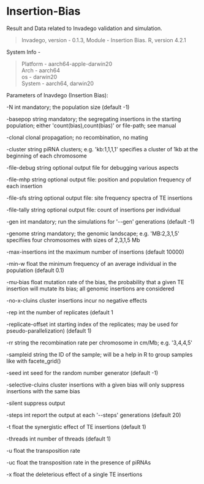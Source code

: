 # Insertion-Bias

Result and Data related to Invadego validation and simulation.

> Invadego, version - 0.1.3,
> Module - Insertion Bias.
> R, version 4.2.1


System Info -  
> Platform -  aarch64-apple-darwin20      
> Arch - aarch64                      
> os  - darwin20                  
> System -  aarch64, darwin20

Parameters of Inavdego (Insertion Bias):

  -N int
    	mandatory; the population size (default -1)
      
  -basepop string
    	mandatory; the segregating insertions in the starting population; either 'count(bias),count(bias)' or file-path; see manual
      
  -clonal
    	clonal propagation; no recombination, no mating
      
  -cluster string
    	piRNA clusters; e.g. 'kb:1,1,1,1' specifies a cluster of 1kb at the beginning of each chromosome
      
  -file-debug string
    	optional output file for debugging various aspects
      
  -file-mhp string
    	optional output file: position and population frequency of each insertion
      
  -file-sfs string
    	optional output file: site frequency spectra of TE insertions
      
  -file-tally string
    	optional output file: count of insertions per individual
      
  -gen int
    	mandatory; run the simulations for '--gen' generations (default -1)
      
  -genome string
    	mandatory; the genomic landscape; e.g. 'MB:2,3,1,5' specifiies four chromosomes with sizes of 2,3,1,5 Mb
      
  -max-insertions int
    	the maximum number of insertions (default 10000)
      
  -min-w float
    	the minimum frequency of an average individual in the population (default 0.1)
      
  -mu-bias float
    	mutation rate of the bias, the probability that a given TE insertion will mutate its bias; all genomic insertions are considered
      
  -no-x-cluins
    	cluster insertions incur no negative effects
      
  -rep int
    	the number of replicates (default 1
      
  -replicate-offset int
    	starting index of the replicates; may be used for pseudo-parallelization) (default 1)
      
  -rr string
    	the recombination rate per chromosome in cm/Mb; e.g. '3,4,4,5' 
      
  -sampleid string
    	the ID of the sample; will be a help in R to group samples like with facete_grid()
      
  -seed int
    	seed for the random number generator (default -1)
      
  -selective-cluins
    	cluster insertions with a given bias will only suppress insertions with the same bias
      
  -silent
    	suppress output
      
  -steps int
    	report the output at each '--steps' generations (default 20)
      
  -t float
    	the synergistic effect of TE insertions (default 1)
      
  -threads int
    	number of threads (default 1)
      
  -u float
    	the transposition rate
      
  -uc float
    	the transposition rate in the presence of piRNAs
      
  -x float
    	the deleterious effect of a single TE insertions
